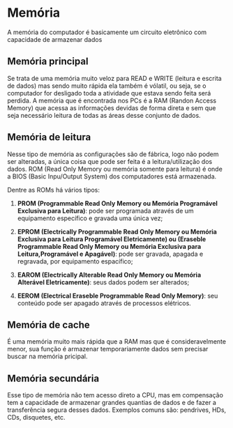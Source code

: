 # Memória

A memória do computador é basicamente um circuito eletrônico com capacidade de armazenar dados


## Memória principal

Se trata de uma memória muito veloz para READ e WRITE (leitura e escrita de dados) mas sendo muito rápida ela também é vólatil, ou seja, se o computador for desligado toda a atividade que estava sendo feita será perdida. A memória que é encontrada nos PCs é a RAM (Randon Access Memory) que acessa as informações devidas de forma direta e sem que seja necessário leitura de todas as áreas desse conjunto de dados.

## Memória de leitura 

Nesse tipo de memória  as configurações são de fábrica, logo não podem ser alteradas, a única coisa que pode ser feita é a leitura/utilização dos dados. ROM (Read Only Memory ou memória somente para leitura) é onde a BIOS (Basic Inpu/Output System) dos computadores está armazenada.

Dentre as ROMs há vários tipos:

1. **PROM (Programmable Read Only Memory ou Memória Programável Exclusiva para Leitura)**: pode ser programada através de um equipamento específico e gravada uma única vez;

2. **EPROM (Electrically Programmable Read Only Memory ou Memória Exclusiva para Leitura Programável Eletricamente) ou (Eraseble Programmable Read Only Memory ou Memória Exclusiva para Leitura,Programável e Apagável)**: pode ser gravada, apagada e regravada, por equipamento espacífico;

3. **EAROM (Electrically Alterable Read Only Memory ou Memória Alterável Eletricamente)**: seus dados podem ser alterados;

4. **EEROM (Electrical Eraseble Programmable Read Only Memory)**: seu conteúdo pode ser apagado através de processos elétricos.

## Memória de cache

É uma memória muito mais rápida que a RAM mas que é consideravelmente menor, sua função é armazenar temporariamente dados sem precisar buscar na memória pricipal.

## Memória secundária

Esse tipo de memória não tem acesso direto a CPU, mas em compensação tem a capacidade de armazenar grandes quantias de dados e de fazer a transferência segura desses dados. Exemplos comuns são: pendrives, HDs, CDs, disquetes, etc.
